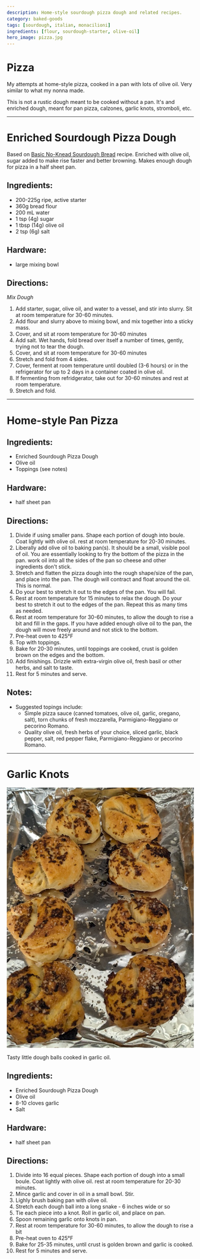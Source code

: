 ```yaml
---
description: Home-style sourdough pizza dough and related recipes.
category: baked-goods
tags: [sourdough, italian, monacilioni]
ingredients: [flour, sourdough-starter, olive-oil]
hero_image: pizza.jpg
---
```


# Pizza

My attempts at home-style pizza, cooked in a pan with lots of olive oil. Very similar to what my nonna made.

This is not a rustic dough meant to be cooked without a pan. It's and enriched dough, meant for pan pizza, calzones, garlic knots, stromboli, etc. 

---

# Enriched Sourdough Pizza Dough

Based on [Basic No-Knead Sourdough Bread](./Basic-Sourdough.html) recipe. Enriched with olive oil, sugar added to make rise faster and better browning. Makes enough dough for pizza in a half sheet pan.

## Ingredients:

- 200-225g ripe, active starter
- 360g bread flour
- 200 mL water
- 1 tsp (4g) sugar
- 1 tbsp (14g) olive oil
- 2 tsp (6g) salt

## Hardware:

- large mixing bowl

## Directions:

_Mix Dough_

1. Add starter, sugar, olive oil, and water to a vessel, and stir into slurry. Sit at room temperature for 30-60 minutes.
3. Add flour and slurry above to mixing bowl, and mix together into a sticky mass.
2. Cover, and sit at room temperature for 30-60 minutes
3. Add salt. Wet hands, fold bread over itself a number of times, gently, trying not to tear the dough.
4. Cover, and sit at room temperature for 30-60 minutes
5. Stretch and fold from 4 sides.
6. Cover, ferment at room temperature until doubled (3-6 hours) or in the refrigerator for up to 2 days in a container coated in olive oil.
7. If fermenting from refridgerator, take out for 30-60 minutes and rest at room temperature. 
8. Stretch and fold.

---

# Home-style Pan Pizza

## Ingredients:

- Enriched Sourdough Pizza Dough
- Olive oil
- Toppings (see notes)

## Hardware:

- half sheet pan

## Directions:

1. Divide if using smaller pans. Shape each portion of dough into boule. Coat lightly with olive oil. rest at room temperature for 20-30 minutes.
2. Liberally add olive oil to baking pan(s). It should be a small, visible pool of oil. You are essentially looking to fry the bottom of the pizza in the pan. work oil into all the sides of the pan so cheese and other ingredients don't stick.
3. Stretch and flatten the pizza dough into the rough shape/size of the pan, and place into the pan. The dough will contract and float around the oil. This is normal.
4. Do your best to stretch it out to the edges of the pan. You will fail.
5. Rest at room temperature for 15 minutes to relax the dough. Do your best to stretch it out to the edges of the pan. Repeat this as many tims as needed.
6. Rest at room temperature for 30-60 minutes, to allow the dough to rise a bit and fill in the gaps. If you have added enough olive oil to the pan, the dough will move freely around and not stick to the bottom.
7. Pre-heat oven to 425°F
8. Top with toppings. 
9. Bake for 20-30 minutes, until toppings are cooked, crust is golden brown on the edges and the bottom.
10. Add finishings. Drizzle with extra-virgin olive oil, fresh basil or other herbs, and salt to taste.
11. Rest for 5 minutes and serve.

## Notes:

- Suggested topings include:
  - Simple pizza sauce (canned tomatoes, olive oil, garlic, oregano, salt), torn chunks of fresh mozzarella, Parmigiano-Reggiano or pecorino Romano. 
  - Quality olive oil, fresh herbs of your choice, sliced garlic, black pepper, salt, red pepper flake, Parmigiano-Reggiano or pecorino Romano. 

--- 

# Garlic Knots

![](../../images/garlic_knots.jpg)

Tasty little dough balls cooked in garlic oil. 

## Ingredients:

- Enriched Sourdough Pizza Dough
- Olive oil
- 8-10 cloves garlic
- Salt

## Hardware:

- half sheet pan

## Directions:

1. Divide into 16 equal pieces. Shape each portion of dough into a small boule. Coat lightly with olive oil. rest at room temperature for 20-30 minutes.
2. Mince garlic and cover in oil in a small bowl. Stir.
3. Lighly brush baking pan with olive oil.
4. Stretch each dough ball into a long snake - 6 inches wide or so
5. Tie each piece into a knot. Roll in garlic oil, and place on pan.
6. Spoon remaining garlic onto knots in pan.
7. Rest at room temperature for 30-60 minutes, to allow the dough to rise a bit
8. Pre-heat oven to 425°F
9. Bake for 25-35 minutes, until crust is golden brown and garlic is cooked.
10. Rest for 5 minutes and serve.
